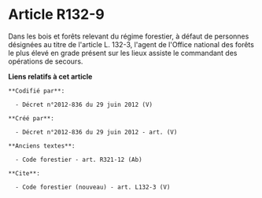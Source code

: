 # Article R132-9

Dans les bois et forêts relevant du régime forestier, à défaut de personnes désignées au titre de l'article L. 132-3, l'agent
de l'Office national des forêts le plus élevé en grade présent sur les lieux assiste le commandant des opérations de secours.

**Liens relatifs à cet article**

	**Codifié par**:

	  - Décret n°2012-836 du 29 juin 2012 (V)

	**Créé par**:

	  - Décret n°2012-836 du 29 juin 2012 - art. (V)

	**Anciens textes**:

	  - Code forestier - art. R321-12 (Ab)

	**Cite**:

	  - Code forestier (nouveau) - art. L132-3 (V)
